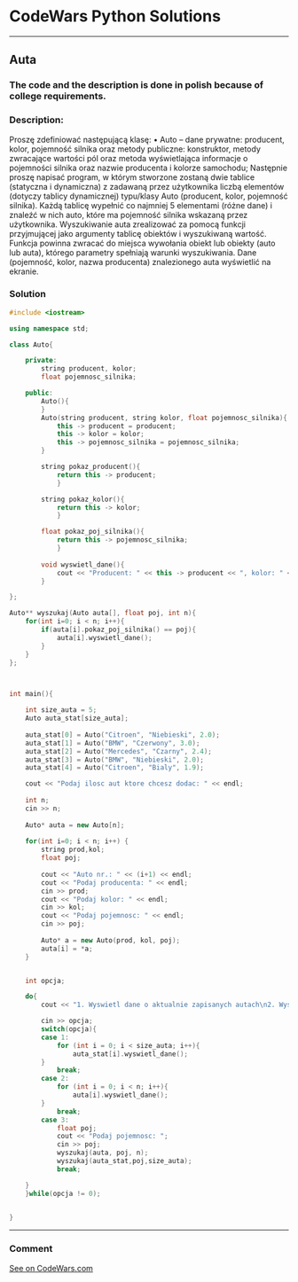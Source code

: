 # CodeWars Python Solutions

---

## Auta

### The code and the description is done in polish because of college requirements.

### Description:

Proszę zdefiniować następującą klasę:
• Auto – dane prywatne: producent, kolor, pojemność silnika oraz metody publiczne: konstruktor, metody zwracające wartości pól oraz metoda wyświetlająca informacje o pojemności silnika oraz nazwie producenta i kolorze samochodu;
Następnie proszę napisać program, w którym stworzone zostaną dwie tablice (statyczna i dynamiczna) z zadawaną przez użytkownika liczbą elementów (dotyczy tablicy dynamicznej) typu/klasy Auto (producent, kolor, pojemność silnika). Każdą tablicę wypełnić co najmniej 5 elementami (różne dane) i znaleźć w nich auto, które ma pojemność silnika wskazaną przez użytkownika. Wyszukiwanie auta zrealizować za pomocą funkcji przyjmującej jako argumenty tablicę obiektów i wyszukiwaną wartość. Funkcja powinna zwracać do miejsca wywołania obiekt lub obiekty (auto lub auta), którego parametry spełniają warunki wyszukiwania. Dane (pojemność, kolor, nazwa producenta) znalezionego auta wyświetlić na ekranie.



### Solution


```cpp
#include <iostream>

using namespace std;

class Auto{

    private:
        string producent, kolor;
        float pojemnosc_silnika;

    public:
        Auto(){
        }
        Auto(string producent, string kolor, float pojemnosc_silnika){
            this -> producent = producent;
            this -> kolor = kolor;
            this -> pojemnosc_silnika = pojemnosc_silnika;
        }

        string pokaz_producent(){
            return this -> producent;
            }

        string pokaz_kolor(){
            return this -> kolor;
            }

        float pokaz_poj_silnika(){
            return this -> pojemnosc_silnika;
            }
        
        void wyswietl_dane(){
		    cout << "Producent: " << this -> producent << ", kolor: " << this-> kolor << ", pojemnosc silnika: " << this -> pojemnosc_silnika << endl;
		} 

};

Auto** wyszukaj(Auto auta[], float poj, int n){
    for(int i=0; i < n; i++){
        if(auta[i].pokaz_poj_silnika() == poj){
            auta[i].wyswietl_dane();
        }
    }
};



int main(){

	int size_auta = 5;
    Auto auta_stat[size_auta];
	
    auta_stat[0] = Auto("Citroen", "Niebieski", 2.0);
    auta_stat[1] = Auto("BMW", "Czerwony", 3.0);
    auta_stat[2] = Auto("Mercedes", "Czarny", 2.4);
    auta_stat[3] = Auto("BMW", "Niebieski", 2.0);
    auta_stat[4] = Auto("Citroen", "Bialy", 1.9);

	cout << "Podaj ilosc aut ktore chcesz dodac: " << endl;
		
	int n;	
	cin >> n;
		
	Auto* auta = new Auto[n];
		
	for(int i=0; i < n; i++) {
		string prod,kol;
		float poj;
		
		cout << "Auto nr.: " << (i+1) << endl;
		cout << "Podaj producenta: " << endl;
		cin >> prod;
		cout << "Podaj kolor: " << endl;
		cin >> kol;
		cout << "Podaj pojemnosc: " << endl;
		cin >> poj;
		 
		Auto* a = new Auto(prod, kol, poj);
		auta[i] = *a;
	}


    int opcja;

	do{
		cout << "1. Wyswietl dane o aktualnie zapisanych autach\n2. Wyswietl dane o nowych pojazdach.\n3. Wyszukaj po pojemnosci\n0. Koniec"<<endl;

		cin >> opcja;
		switch(opcja){
		case 1:
            for (int i = 0; i < size_auta; i++){
                auta_stat[i].wyswietl_dane();
        }
			break;
		case 2:
            for (int i = 0; i < n; i++){
                auta[i].wyswietl_dane();
        }
			break;
		case 3:
            float poj;
            cout << "Podaj pojemnosc: ";
            cin >> poj;
            wyszukaj(auta, poj, n);
            wyszukaj(auta_stat,poj,size_auta);
            break;

    }					
	}while(opcja != 0);
	

}


```

---
### Comment



[See on CodeWars.com](https://www.codewars.com/users/ITRonin)
